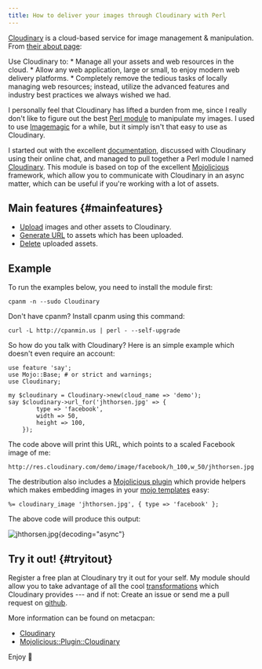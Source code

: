 ```yaml
---
title: How to deliver your images through Cloudinary with Perl
---
```


[Cloudinary](http://cloudinary.com) is a cloud-based service for image
management & manipulation. From [their about
page](http://cloudinary.com/about):

Use Cloudinary to: \* Manage all your assets and web resources in the
cloud. \* Allow any web application, large or small, to enjoy modern web
delivery platforms. \* Completely remove the tedious tasks of locally
managing web resources; instead, utilize the advanced features and
industry best practices we always wished we had.

I personally feel that Cloudinary has lifted a burden from me, since I
really don't like to figure out the best [Perl
module](http://metacpan.org) to manipulate my images. I used to use
[Imagemagic](http://imagemagick.org/) for a while, but it simply isn't
that easy to use as Cloudinary.

I started out with the excellent
[documentation](http://cloudinary.com/documentation), discussed with
Cloudinary using their online chat, and managed to pull together a Perl
module I named [Cloudinary](https://metacpan.org/module/Cloudinary).
This module is based on top of the excellent
[Mojolicious](http://mojolicious.org) framework, which allow you to
communicate with Cloudinary in an async matter, which can be useful if
you're working with a lot of assets.

## Main features {#mainfeatures}

-   [Upload](https://metacpan.org/module/Cloudinary#upload) images and
    other assets to Cloudinary.
-   [Generate URL](https://metacpan.org/module/Cloudinary#url_for) to
    assets which has been uploaded.
-   [Delete](https://metacpan.org/module/Cloudinary#destroy) uploaded
    assets.

## Example

To run the examples below, you need to install the module first:

    cpanm -n --sudo Cloudinary

Don't have cpanm? Install cpanm using this command:

    curl -L http://cpanmin.us | perl - --self-upgrade

So how do you talk with Cloudinary? Here is an simple example which
doesn't even require an account:

    use feature 'say';
    use Mojo::Base; # or strict and warnings;
    use Cloudinary;

    my $cloudinary = Cloudinary->new(cloud_name => 'demo');
    say $cloudinary->url_for('jhthorsen.jpg' => {
            type => 'facebook',
            width => 50,
            height => 100,
        });

The code above will print this URL, which points to a scaled Facebook
image of me:

    http://res.cloudinary.com/demo/image/facebook/h_100,w_50/jhthorsen.jpg

The destribution also includes a [Mojolicious
plugin](https://metacpan.org/module/Mojolicious::Plugin::Cloudinary)
which provide helpers which makes embedding images in your [mojo
templates](https://metacpan.org/module/Mojo::Template) easy:

    %= cloudinary_image 'jhthorsen.jpg', { type => 'facebook' };

The above code will produce this output:

![jhthorsen.jpg](http://res.cloudinary.com/demo/image/facebook/jhthorsen.jpg){decoding="async"}

## Try it out! {#tryitout}

Register a free plan at Cloudinary try it out for your self. My module
should allow you to take advantage of all the cool
[transformations](http://cloudinary.com/documentation/image_transformations)
which Cloudinary provides --- and if not: Create an issue or send me a
pull request on [github](https://github.com/jhthorsen/cloudinary).

More information can be found on metacpan:

-   [Cloudinary](https://metacpan.org/module/Cloudinary)
-   [Mojolicious::Plugin::Cloudinary](https://metacpan.org/module/Mojolicious::Plugin::Cloudinary)

Enjoy 🙂
